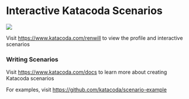 # Interactive Katacoda Scenarios

[![](http://shields.katacoda.com/katacoda/renwill/count.svg)](https://www.katacoda.com/renwill "Get your profile on Katacoda.com")

Visit https://www.katacoda.com/renwill to view the profile and interactive scenarios

### Writing Scenarios
Visit https://www.katacoda.com/docs to learn more about creating Katacoda scenarios

For examples, visit https://github.com/katacoda/scenario-example
